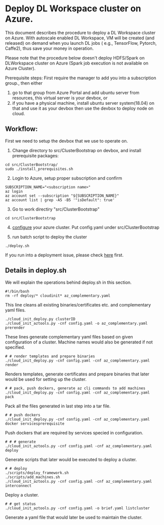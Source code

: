 # Deploy DL Workspace cluster on Azure. 

This document describes the procedure to deploy a DL Workspace cluster on Azure. With autoscale enabled DL Workspace, VM will be created (and released) on demand when you launch DL jobs ( e.g., TensorFlow, Pytorch, Caffe2), thus save your money in operation.

Please note that the procedure below doesn't deploy HDFS/Spark on DLWorkspace cluster on Azure (Spark job execution is not available on Azure Cluster).

Prerequisite steps:
First require the manager to add you into a subscription group., then either 
1. go to that group from Azure Portal and add ubuntu server from resources, this virtual server is your devbox, or 
2. if you have a physical machine, install ubuntu server system(18.04) on that and use it as your devbox
then use the devbox to deploy node on cloud.

## Workflow:

First we need to setup the devbox that we use to operate on.

1. Change directory to src/ClusterBootstrap on devbox, and install prerequisite packages:
```
cd src/ClusterBootstrap/ 
sudo ./install_prerequisites.sh
```
2. Login to Azure, setup proper subscription and confirm
```
SUBSCRIPTION_NAME="<subscription name>" 
az login
az account set --subscription "${SUBSCRIPTION_NAME}" 
az account list | grep -A5 -B5 '"isDefault": true'
```

3. Go to work directiry "src/ClusterBootstrap"
```
cd src/ClusterBootstrap
```


4. [configure](configure.md) your azure cluster. Put config.yaml under src/ClusterBootstrap

5. run batch script to deploy the cluster

```./deploy.sh```



If you run into a deployment issue, please check [here](FAQ.md) first.

## Details in deploy.sh

We will explain the operations behind deploy.sh in this section. 

```
#!/bin/bash
rm -rf deploy/* cloudinit* az_complementary.yaml
```

This line cleans all existing binaries/certificates etc. and complementary yaml files.

```# # render
./cloud_init_deploy.py clusterID
./cloud_init_aztools.py -cnf config.yaml -o az_complementary.yaml prerender
```

These lines generate complementary yaml files based on given configuration of a cluster. Machine names would also be generated if not specified.

```
# # render templates and prepare binaries
./cloud_init_deploy.py -cnf config.yaml -cnf az_complementary.yaml render
```

Renders templates, generate certificates and prepare binaries that later would be used for setting up the cluster.

```
# # pack, push dockers, generate az cli commands to add machines
./cloud_init_deploy.py -cnf config.yaml -cnf az_complementary.yaml pack
```

Pack all the files generated in last step into a tar file.

```
# # push dockers
./cloud_init_deploy.py -cnf config.yaml -cnf az_complementary.yaml docker servicesprerequisite
```

Push dockers that are required by services specied in configuration.

```
# # # generate
./cloud_init_aztools.py -cnf config.yaml -cnf az_complementary.yaml deploy
```

Generate scripts that later would be executed to deploy a cluster.

```
# # deploy
./scripts/deploy_framework.sh
./scripts/add_machines.sh
./cloud_init_aztools.py -cnf config.yaml -cnf az_complementary.yaml interconnect
```

Deploy a cluster.

```
# # get status
./cloud_init_aztools.py -cnf config.yaml -o brief.yaml listcluster

```

Generate a yaml file that would later be used to maintain the cluster.
